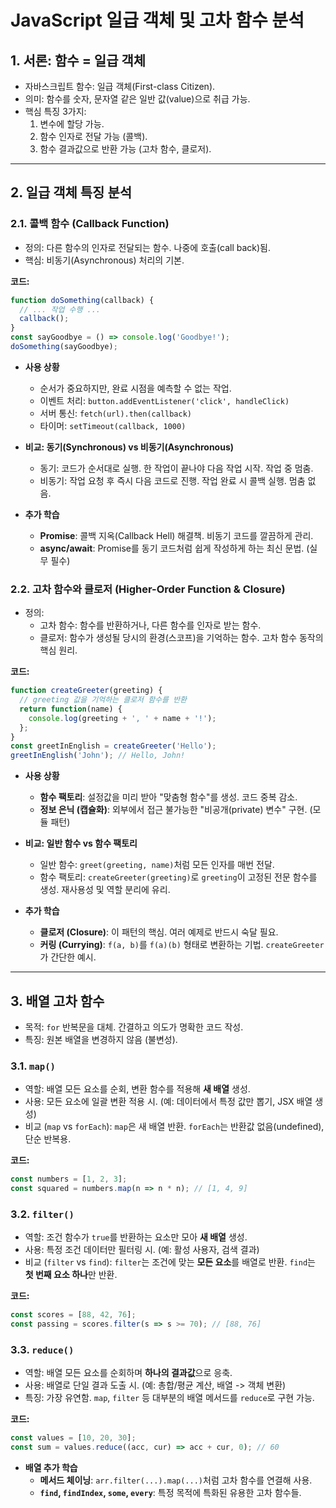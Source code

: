 
# JavaScript 일급 객체 및 고차 함수 분석

## 1. 서론: 함수 = 일급 객체

- 자바스크립트 함수: 일급 객체(First-class Citizen).
- 의미: 함수를 숫자, 문자열 같은 일반 값(value)으로 취급 가능.
- 핵심 특징 3가지:
  1. 변수에 할당 가능.
  2. 함수 인자로 전달 가능 (콜백).
  3. 함수 결과값으로 반환 가능 (고차 함수, 클로저).

---

## 2. 일급 객체 특징 분석

### 2.1. 콜백 함수 (Callback Function)

- 정의: 다른 함수의 인자로 전달되는 함수. 나중에 호출(call back)됨.
- 핵심: 비동기(Asynchronous) 처리의 기본.

**코드:**
```javascript
function doSomething(callback) {
  // ... 작업 수행 ...
  callback();
}
const sayGoodbye = () => console.log('Goodbye!');
doSomething(sayGoodbye);
```

- **사용 상황**
  - 순서가 중요하지만, 완료 시점을 예측할 수 없는 작업.
  - 이벤트 처리: `button.addEventListener('click', handleClick)`
  - 서버 통신: `fetch(url).then(callback)`
  - 타이머: `setTimeout(callback, 1000)`

- **비교: 동기(Synchronous) vs 비동기(Asynchronous)**
  - 동기: 코드가 순서대로 실행. 한 작업이 끝나야 다음 작업 시작. 작업 중 멈춤.
  - 비동기: 작업 요청 후 즉시 다음 코드로 진행. 작업 완료 시 콜백 실행. 멈춤 없음.

- **추가 학습**
  - **Promise**: 콜백 지옥(Callback Hell) 해결책. 비동기 코드를 깔끔하게 관리.
  - **async/await**: Promise를 동기 코드처럼 쉽게 작성하게 하는 최신 문법. (실무 필수)

### 2.2. 고차 함수와 클로저 (Higher-Order Function & Closure)

- 정의:
  - 고차 함수: 함수를 반환하거나, 다른 함수를 인자로 받는 함수.
  - 클로저: 함수가 생성될 당시의 환경(스코프)을 기억하는 함수. 고차 함수 동작의 핵심 원리.

**코드:**
```javascript
function createGreeter(greeting) {
  // greeting 값을 기억하는 클로저 함수를 반환
  return function(name) {
    console.log(greeting + ', ' + name + '!');
  };
}
const greetInEnglish = createGreeter('Hello');
greetInEnglish('John'); // Hello, John!
```

- **사용 상황**
  - **함수 팩토리**: 설정값을 미리 받아 "맞춤형 함수"를 생성. 코드 중복 감소.
  - **정보 은닉 (캡슐화)**: 외부에서 접근 불가능한 "비공개(private) 변수" 구현. (모듈 패턴)

- **비교: 일반 함수 vs 함수 팩토리**
  - 일반 함수: `greet(greeting, name)`처럼 모든 인자를 매번 전달.
  - 함수 팩토리: `createGreeter(greeting)`로 `greeting`이 고정된 전문 함수를 생성. 재사용성 및 역할 분리에 유리.

- **추가 학습**
  - **클로저 (Closure)**: 이 패턴의 핵심. 여러 예제로 반드시 숙달 필요.
  - **커링 (Currying)**: `f(a, b)`를 `f(a)(b)` 형태로 변환하는 기법. `createGreeter`가 간단한 예시.

---

## 3. 배열 고차 함수

- 목적: `for` 반복문을 대체. 간결하고 의도가 명확한 코드 작성.
- 특징: 원본 배열을 변경하지 않음 (불변성).

### 3.1. `map()`

- 역할: 배열 모든 요소를 순회, 변환 함수를 적용해 **새 배열** 생성.
- 사용: 모든 요소에 일괄 변환 적용 시. (예: 데이터에서 특정 값만 뽑기, JSX 배열 생성)
- 비교 (`map` vs `forEach`): `map`은 새 배열 반환. `forEach`는 반환값 없음(undefined), 단순 반복용.

**코드:**
```javascript
const numbers = [1, 2, 3];
const squared = numbers.map(n => n * n); // [1, 4, 9]
```

### 3.2. `filter()`

- 역할: 조건 함수가 `true`를 반환하는 요소만 모아 **새 배열** 생성.
- 사용: 특정 조건 데이터만 필터링 시. (예: 활성 사용자, 검색 결과)
- 비교 (`filter` vs `find`): `filter`는 조건에 맞는 **모든 요소**를 배열로 반환. `find`는 **첫 번째 요소 하나**만 반환.

**코드:**
```javascript
const scores = [88, 42, 76];
const passing = scores.filter(s => s >= 70); // [88, 76]
```

### 3.3. `reduce()`

- 역할: 배열 모든 요소를 순회하며 **하나의 결과값**으로 응축.
- 사용: 배열로 단일 결과 도출 시. (예: 총합/평균 계산, 배열 -> 객체 변환)
- 특징: 가장 유연함. `map`, `filter` 등 대부분의 배열 메서드를 `reduce`로 구현 가능.

**코드:**
```javascript
const values = [10, 20, 30];
const sum = values.reduce((acc, cur) => acc + cur, 0); // 60
```

- **배열 추가 학습**
  - **메서드 체이닝**: `arr.filter(...).map(...)`처럼 고차 함수를 연결해 사용.
  - **`find`, `findIndex`, `some`, `every`**: 특정 목적에 특화된 유용한 고차 함수들.
